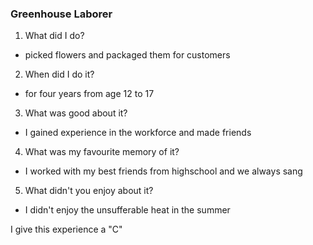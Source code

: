 ### Greenhouse Laborer

1) What did I do?

- picked flowers and packaged them for customers

2) When did I do it?

- for four years from age 12 to 17

3) What was good about it?

- I gained experience in the workforce and made friends

4) What was my favourite memory of it?

- I worked with my best friends from highschool and we always sang

5) What didn't you enjoy about it?

- I didn't enjoy the unsufferable heat in the summer

I give this experience a "C"

